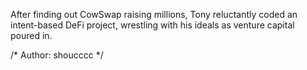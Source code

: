 After finding out CowSwap raising millions, Tony reluctantly coded an intent-based DeFi project, wrestling with his ideals as venture capital poured in.

/* Author: shoucccc */
